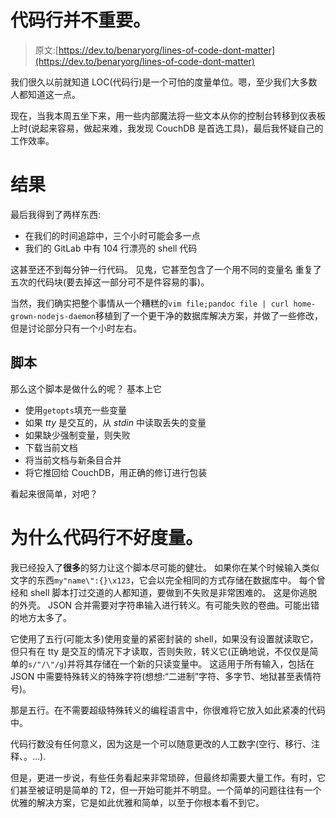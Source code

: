 # 代码行并不重要。

> 原文:[https://dev.to/benaryorg/lines-of-code-dont-matter](https://dev.to/benaryorg/lines-of-code-dont-matter)

我们很久以前就知道 LOC(代码行)是一个可怕的度量单位。嗯，至少我们大多数人都知道这一点。

现在，当我本周五坐下来，用一些内部魔法将一些文本从你的控制台转移到仪表板上时(说起来容易，做起来难，我发现 CouchDB 是首选工具)，最后我怀疑自己的工作效率。

# 结果

最后我得到了两样东西:

*   在我们的时间追踪中，三个小时可能会多一点
*   我们的 GitLab 中有 104 行漂亮的 shell 代码

这甚至还不到每分钟一行代码。
见鬼，它甚至包含了一个用不同的变量名
重复了五次的代码块(要去掉这一部分可不是件容易的事)。

当然，我们确实把整个事情从一个糟糕的`vim file;pandoc file | curl home-grown-nodejs-daemon`移植到了一个更干净的数据库解决方案，并做了一些修改，但是讨论部分只有一个小时左右。

## 脚本

那么这个脚本是做什么的呢？
基本上它

*   使用`getopts`填充一些变量
*   如果 *tty* 是交互的，从 *stdin* 中读取丢失的变量
*   如果缺少强制变量，则失败
*   下载当前文档
*   将当前文档与新条目合并
*   将它推回给 CouchDB，用正确的修订进行包装

看起来很简单，对吧？

# 为什么代码行不好度量。

我已经投入了**很多**的努力让这个脚本尽可能的健壮。
如果你在某个时候输入类似文字的东西`my"name\":{}\x123`，它会以完全相同的方式存储在数据库中。
每个曾经和 shell 脚本打过交道的人都知道，要做到不失败是非常困难的。
这是你逃脱的外壳。
JSON 合并需要对字符串输入进行转义。有可能失败的卷曲。可能出错的地方太多了。

它使用了五行(可能太多)使用变量的紧密封装的 shell，如果没有设置就读取它，但只有在 tty 是交互的情况下才读取，否则失败，转义它(正确地说，不仅仅是简单的`s/"/\"/g`)并将其存储在一个新的只读变量中。
这适用于所有输入，包括在 JSON 中需要特殊转义的特殊字符(想想:“二进制”字符、多字节、地狱甚至表情符号)。

那是五行。在不需要超级特殊转义的编程语言中，你很难将它放入如此紧凑的代码中。

代码行数没有任何意义，因为这是一个可以随意更改的人工数字(空行、移行、注释、。…).

但是，更进一步说，有些任务看起来非常琐碎，但最终却需要大量工作。有时，它们甚至被证明是简单的 T2，但一开始可能并不明显。一个简单的问题往往有一个优雅的解决方案，它是如此优雅和简单，以至于你根本看不到它。